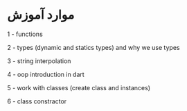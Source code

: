 # موارد آموزش

1 - functions

2 - types (dynamic and statics types) and why we use types

3 - string interpolation

4 - oop introduction in dart

5 - work with classes (create class and instances)

6 - class constractor
